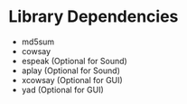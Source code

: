 # Library Dependencies
  * md5sum
  * cowsay
  * espeak (Optional for Sound)
  * aplay (Optional for Sound)
  * xcowsay (Optional for GUI)
  * yad (Optional for GUI)
